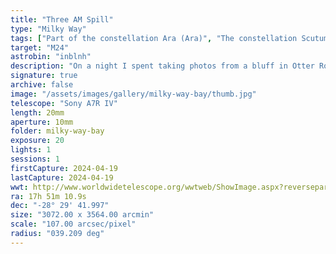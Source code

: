 ```yaml
---
title: "Three AM Spill"
type: "Milky Way"
tags: ["Part of the constellation Ara (Ara)", "The constellation Scutum (Sct)", "The constellation Corona Austrina (CrA)", "Part of the constellation Norma (Nor)", "Part of the constellation Ophiuchus (Oph)", "Part of the constellation Sagittarius (Sgr)", "Part of the constellation Scorpius (Sco)", "Part of the constellation Serpens (Ser)", "The constellation Telescopium (Tel)", "The star Antares", "Cor Scorpii", "Vespertilio", "Kalb al Akrab (α Sco)", "21 Sco", "The star Shaula (λ Sco)", "35 Sco", "The star Kaus Australis (ε Sgr)", "20 Sgr", "The star Sargas", "Girtab (θ Sco)", "The star Nunki", "Sadira (σ Sgr)", "34 Sgr", "The star Larawag (ε Sco)", "26 Sco", "The star Mula (κ Sco)", "The star Sabik (η Oph)", "35 Oph", "The star Saik (ζ Oph)", "13 Oph", "The star Acrab", "Graffias", "Akrab (β1 Sco)", "8 Sco A", "IC4628", "IC4715", "Small Sgr Star Cloud", "M24", "NGC6611", "Eagle Nebula", "M16", "NGC6727"]
target: "M24"
astrobin: "inblnh"
description: "On a night I spent taking photos from a bluff in Otter Rock, Oregon, I was surprised to see the Milky Way lurking above the city lights and behind the light pollution. A single frame captured enough to show it in this picture facing almost directly south looking down the coast and past Gull Rock and the Yaquina Head Lighthouse."
signature: true
archive: false
image: "/assets/images/gallery/milky-way-bay/thumb.jpg"
telescope: "Sony A7R IV"
length: 20mm
aperture: 10mm
folder: milky-way-bay
exposure: 20
lights: 1
sessions: 1
firstCapture: 2024-04-19
lastCapture: 2024-04-19
wwt: http://www.worldwidetelescope.org/wwtweb/ShowImage.aspx?reverseparity=False&scale=106.659001&name=milky-way-bay.jpg&imageurl=https://deepskyworkflows.com/assets/images/gallery/milky-way-bay/milky-way-bay.jpg&credits=Jeremy+Likness+at+DeepSkyWorkflows.com&creditsUrl=https://deepskyworkflows.com/about&ra=256.988835&dec=-13.943557&x=1127.8&y=1558.3&rotation=172.39&thumb=https://deepskyworkflows.com/assets/images/gallery/milky-way-bay/thumb.jpg
ra: 17h 51m 10.9s
dec: "-28° 29' 41.997"
size: "3072.00 x 3564.00 arcmin"
scale: "107.00 arcsec/pixel"
radius: "039.209 deg"
---
```

